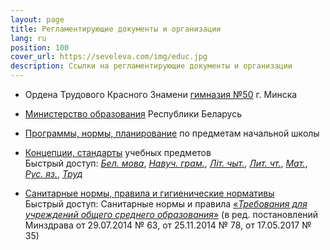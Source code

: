```yaml
---
layout: page
title: Pег­ла­мен­ти­ру­ю­щие до­ку­мен­ты и ор­га­ни­за­ции
lang: ru
position: 100
cover_url: https://seveleva.com/img/educ.jpg
description: Ссыл­ки на рег­ла­мен­ти­ру­ю­щие до­ку­мен­ты и ор­га­ни­за­ции
---
```


- Ордена Трудового Красного Знамени [гимназия №50](https://gym50.by/) г. Минска

- [Министерство образования](https://edu.gov.by) Республики Беларусь

- [Программы, нормы, планирование](https://adu.by/ru/homepage/obrazovatelnyj-protsess-2017-2018-uchebnyj-god/201-uchebnye-predmety-i-iv-klassy/1265-1-klass.html) по предметам начальной школы

- [Концепции, стандарты](https://edu.gov.by/sistema-obrazovaniya/glavnoe-upravlenie-obshchego-srednego-doshkolnogo-i-spetsialnogo-obrazovaniya/srenee-obr/kontseptsii-standarty-normy-otmetok-po-uchebnym-predmetam/index.php) учебных предметов<br>
Быстрый доступ: [*Бел. мова*](https://seveleva.com/assets/ConcB.pdf), [*Навуч. грам.*](https://seveleva.com/assets/ConcGramB.pdf), [*Літ. чыт.*](https://seveleva.com/assets/ConcLitChR.pdf), [*Лит. чт.*](https://seveleva.com/assets/ConcLitR.pdf), [*Мат.*](https://seveleva.com/assets/ConcMath.pdf), [*Рус. яз.*](https://seveleva.com/assets/ConcRus.pdf), [*Труд*](https://seveleva.com/assets/ConcTrud.pdf)

- [Санитарные нормы, правила и гигиенические нормативы](https://edu.gov.by/sistema-obrazovaniya/srenee-obr/sanitarnye-normy-pravila-i-gigienicheskie-normativy/)<br>
Быстрый доступ: Санитарные нормы и правила [«*Требования для учреждений общего среднего образования*»](https://seveleva.com/assets/San.pdf) (в ред. постановлений Минздрава от 29.07.2014 № 63, от 25.11.2014 № 78, от 17.05.2017 № 35)
